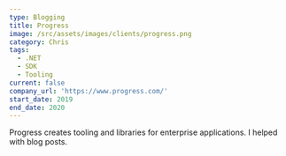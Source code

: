 ```yaml
---
type: Blogging
title: Progress
image: /src/assets/images/clients/progress.png
category: Chris
tags:
  - .NET
  - SDK
  - Tooling
current: false
company_url: 'https://www.progress.com/'
start_date: 2019
end_date: 2020
---
```


Progress creates tooling and libraries for enterprise applications. I helped with blog posts.
